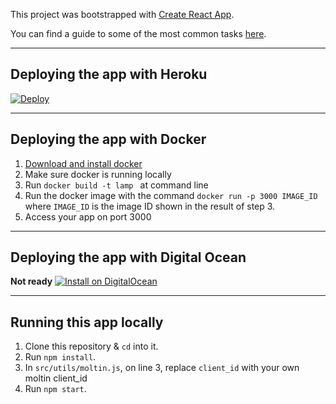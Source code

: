 This project was bootstrapped with [Create React App](https://github.com/facebookincubator/create-react-app).

You can find a guide to some of the most common tasks [here](https://github.com/facebookincubator/create-react-app/blob/master/packages/react-scripts/template/README.md).

---

## Deploying the app with Heroku

[![Deploy](https://www.herokucdn.com/deploy/button.png)](https://heroku.com/deploy)

---

## Deploying the app with Docker

1. [Download and install docker](https://docs.docker.com/engine/installation/)
2. Make sure docker is running locally
3. Run `docker build -t lamp ` at command line
4. Run the docker image with the command `docker run -p 3000 IMAGE_ID` where `IMAGE_ID` is the image ID shown in the result of step 3.
5. Access your app on port 3000

---

## Deploying the app with Digital Ocean
**Not ready**
[![Install on DigitalOcean](http://installer.71m.us/button.svg)](http://installer.71m.us/install?url=https://github.com/matthew1809/ILoveLamp-React)

---

## Running this app locally
1. Clone this repository & `cd` into it.
2. Run `npm install`.
3. In `src/utils/moltin.js`, on line 3, replace `client_id` with your own moltin client_id
4. Run `npm start`.
